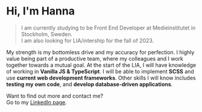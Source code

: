 # Hi, I'm Hanna

> I am currently studying to be Front End Developer at Medieinstitutet in Stockholm, Sweden.<br>
I am also looking for LIA/intership for the fall of 2023.

My strength is my bottomless drive and my accuracy for perfection. I highly value being part of a
productive team, where my colleagues and I work together towards a mutual goal.
At the start of the LIA, I will have knowledge of working in **Vanilla JS & TypeScript**. I will be able to
implement **SCSS** and use **current web development frameworks**. Other skills I will
know includes **testing my own code**, and **develop database-driven applications**.

Want to find out more and contact me?<br>
Go to my [LinkedIn page](https://www.linkedin.com/in/hanna-forssell-51a836222/).
